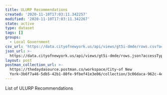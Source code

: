 ```yaml
---
title: ULURP Recommendations
created: '2020-11-10T17:03:11.342257'
modified: '2020-11-10T17:03:11.342267'
state: active
type: dataset
tags: []
groups:
  - Local Government
csv_url: 'https://data.cityofnewyork.us/api/views/gt5i-dmde/rows.csv?accessType=DOWNLOAD'
json_url: >-
  https://data.cityofnewyork.us/api/views/gt5i-dmde/rows.json?accessType=DOWNLOAD
layout: post
postman_collection_url: >-
  https://thedaydasource.postman.co/workspace/City-of New
  York~3b6f7a46-5db5-42b1-80fe-9fbef41e3e06/collection/3c06daca-962c-4e90-9c24-a41f609a8c6a
---
```

List of ULURP Recommendations
